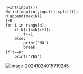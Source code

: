 ```
n=int(input())
N=list(map(int,input().split()))
N.append(max(N))
t=0
for i in range(n):
    if N[i]<=N[i+1]:
        t+=1
    else:
        print('NO')
        break
if t==n:
    print('YES')
```

![image-20241024015719245](C:\Users\huawei\AppData\Roaming\Typora\typora-user-images\image-20241024015719245.png)